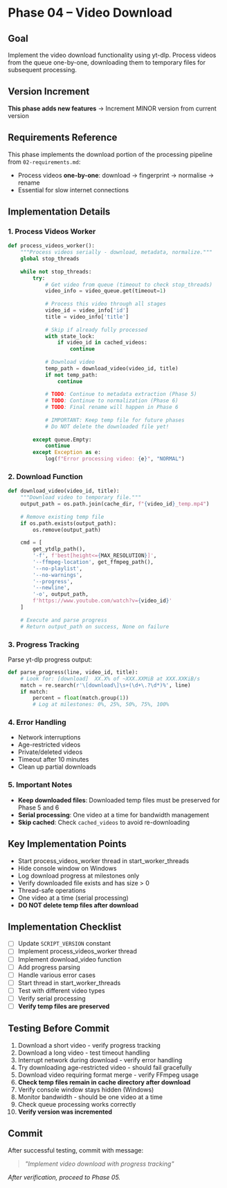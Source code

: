 # Phase 04 – Video Download

## Goal
Implement the video download functionality using yt-dlp. Process videos from the queue one-by-one, downloading them to temporary files for subsequent processing.

## Version Increment
**This phase adds new features** → Increment MINOR version from current version

## Requirements Reference
This phase implements the download portion of the processing pipeline from `02-requirements.md`:
- Process videos **one-by-one**: download → fingerprint → normalise → rename
- Essential for slow internet connections

## Implementation Details

### 1. Process Videos Worker
```python
def process_videos_worker():
    """Process videos serially - download, metadata, normalize."""
    global stop_threads
    
    while not stop_threads:
        try:
            # Get video from queue (timeout to check stop_threads)
            video_info = video_queue.get(timeout=1)
            
            # Process this video through all stages
            video_id = video_info['id']
            title = video_info['title']
            
            # Skip if already fully processed
            with state_lock:
                if video_id in cached_videos:
                    continue
            
            # Download video
            temp_path = download_video(video_id, title)
            if not temp_path:
                continue
                
            # TODO: Continue to metadata extraction (Phase 5)
            # TODO: Continue to normalization (Phase 6)
            # TODO: Final rename will happen in Phase 6
            
            # IMPORTANT: Keep temp file for future phases
            # Do NOT delete the downloaded file yet!
            
        except queue.Empty:
            continue
        except Exception as e:
            log(f"Error processing video: {e}", "NORMAL")
```

### 2. Download Function
```python
def download_video(video_id, title):
    """Download video to temporary file."""
    output_path = os.path.join(cache_dir, f"{video_id}_temp.mp4")
    
    # Remove existing temp file
    if os.path.exists(output_path):
        os.remove(output_path)
    
    cmd = [
        get_ytdlp_path(),
        '-f', f'best[height<={MAX_RESOLUTION}]',
        '--ffmpeg-location', get_ffmpeg_path(),
        '--no-playlist',
        '--no-warnings',
        '--progress',
        '--newline',
        '-o', output_path,
        f'https://www.youtube.com/watch?v={video_id}'
    ]
    
    # Execute and parse progress
    # Return output_path on success, None on failure
```

### 3. Progress Tracking
Parse yt-dlp progress output:
```python
def parse_progress(line, video_id, title):
    # Look for: [download]  XX.X% of ~XXX.XXMiB at XXX.XXKiB/s
    match = re.search(r'\[download\]\s+(\d+\.?\d*)%', line)
    if match:
        percent = float(match.group(1))
        # Log at milestones: 0%, 25%, 50%, 75%, 100%
```

### 4. Error Handling
- Network interruptions
- Age-restricted videos
- Private/deleted videos
- Timeout after 10 minutes
- Clean up partial downloads

### 5. Important Notes
- **Keep downloaded files**: Downloaded temp files must be preserved for Phase 5 and 6
- **Serial processing**: One video at a time for bandwidth management
- **Skip cached**: Check `cached_videos` to avoid re-downloading

## Key Implementation Points
- Start process_videos_worker thread in start_worker_threads
- Hide console window on Windows
- Log download progress at milestones only
- Verify downloaded file exists and has size > 0
- Thread-safe operations
- One video at a time (serial processing)
- **DO NOT delete temp files after download**

## Implementation Checklist
- [ ] Update `SCRIPT_VERSION` constant
- [ ] Implement process_videos_worker thread
- [ ] Implement download_video function
- [ ] Add progress parsing
- [ ] Handle various error cases
- [ ] Start thread in start_worker_threads
- [ ] Test with different video types
- [ ] Verify serial processing
- [ ] **Verify temp files are preserved**

## Testing Before Commit
1. Download a short video - verify progress tracking
2. Download a long video - test timeout handling
3. Interrupt network during download - verify error handling
4. Try downloading age-restricted video - should fail gracefully
5. Download video requiring format merge - verify FFmpeg usage
6. **Check temp files remain in cache directory after download**
7. Verify console window stays hidden (Windows)
8. Monitor bandwidth - should be one video at a time
9. Check queue processing works correctly
10. **Verify version was incremented**

## Commit
After successful testing, commit with message:  
> *"Implement video download with progress tracking"*

*After verification, proceed to Phase 05.*